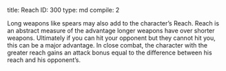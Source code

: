 title:          Reach
ID:             300
type:           md
compile:        2


Long weapons like spears may also add to the character’s Reach. Reach is an abstract measure of the advantage longer weapons have over shorter weapons. Ultimately if you can hit your opponent but they cannot hit you, this can be a major advantage. In close combat, the character with the greater reach gains an attack bonus equal to the difference between his reach and his opponent’s.